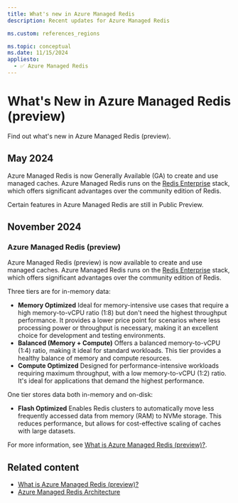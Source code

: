 ```yaml
---
title: What's new in Azure Managed Redis 
description: Recent updates for Azure Managed Redis

ms.custom: references_regions

ms.topic: conceptual
ms.date: 11/15/2024
appliesto:
  - ✅ Azure Managed Redis
---
```


# What's New in Azure Managed Redis (preview)

Find out what's new in Azure Managed Redis (preview).

## May 2024

Azure Managed Redis is now Generally Available (GA) to create and use managed caches. Azure Managed Redis runs on the [Redis Enterprise](https://redis.io/technology/advantages/) stack, which offers significant advantages over the community edition of Redis. 

Certain features in Azure Managed Redis are still in Public Preview.

## November 2024

### Azure Managed Redis (preview)

Azure Managed Redis (preview) is now available to create and use managed caches. Azure Managed Redis runs on the [Redis Enterprise](https://redis.io/technology/advantages/) stack, which offers significant advantages over the community edition of Redis. 

Three tiers are for in-memory data:

- **Memory Optimized** Ideal for memory-intensive use cases that require a high memory-to-vCPU ratio (1:8) but don't need the highest throughput performance. It provides a lower price point for scenarios where less processing power or throughput is necessary, making it an excellent choice for development and testing environments.
- **Balanced (Memory + Compute)** Offers a balanced memory-to-vCPU (1:4) ratio, making it ideal for standard workloads. This tier provides a healthy balance of memory and compute resources. 
- **Compute Optimized** Designed for performance-intensive workloads requiring maximum throughput, with a low memory-to-vCPU (1:2) ratio. It's ideal for applications that demand the highest performance. 

One tier stores data both in-memory and on-disk:

- **Flash Optimized** Enables Redis clusters to automatically move less frequently accessed data from memory (RAM) to NVMe storage. This reduces performance, but allows for cost-effective scaling of caches with large datasets.

For more information, see [What is Azure Managed Redis (preview)?](overview.md).

## Related content

- [What is Azure Managed Redis (preview)?](overview.md)
- [Azure Managed Redis Architecture](architecture.md)
